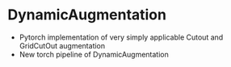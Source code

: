 # DynamicAugmentation

- Pytorch implementation of very simply applicable Cutout and GridCutOut augmentation
- New torch pipeline of DynamicAugmentation